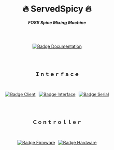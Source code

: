 <div align = center>

# 🔥 ServedSpicy 🔥

***FOSS Spice Mixing Machine***

<br>
<br>
  
[![Badge Documentation]][Documentation]
  
<br>
<br>
 
### Ｉｎｔｅｒｆａｃｅ
  
<br>

[![Badge Client]][Client] 
[![Badge Interface]][Interface] 
[![Badge Serial]][Serial]

<br>
<br>

### Ｃｏｎｔｒｏｌｌｅｒ
  
<br>
  
[![Badge Firmware]][Firmware] 
[![Badge Hardware]][Hardware]

</div>

<br>
<br>
<br>

<!--////////////////////////////////| Badges |///////////////////////////////-->

[Badge Documentation]: https://img.shields.io/badge/Documentation-31afed?style=for-the-badge&logoColor=white&logo=GitBook
[Badge Client]: https://img.shields.io/badge/Client-ed8031?style=for-the-badge&logoColor=white&logo=Blueprint
[Badge Interface]: https://img.shields.io/badge/Interface-d5ad16?style=for-the-badge&logoColor=white&logo=tmux
[Badge Firmware]: https://img.shields.io/badge/Firmware-db226e?style=for-the-badge&logoColor=white&logo=StackShare
[Badge Hardware]: https://img.shields.io/badge/Hardware-408320?style=for-the-badge&logoColor=white&logo=CurseForge
[Badge Serial]: https://img.shields.io/badge/Serial-d12f2f?style=for-the-badge&logoColor=white&logo=Arduino


<!--////////////////////////////////| Links |////////////////////////////////-->

[Documentation]: https://github.com/ServedSpicy/Documentation
[Client]: https://github.com/ServedSpicy/Webserver
[Interface]: https://github.com/ServedSpicy/Interface
[Firmware]: https://github.com/ServedSpicy/Firmware
[Hardware]: https://github.com/ServedSpicy/Hardware
[Serial]: https://github.com/ServedSpicy/Serial
